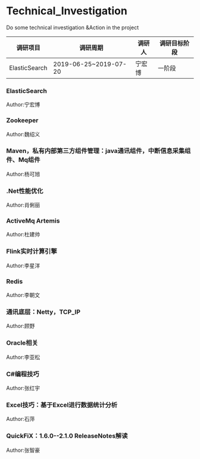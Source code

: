 # Technical_Investigation
Do some technical investigation &amp;Action in the project 

|调研项目|调研周期|调研人|调研目标阶段|
|----|----|----|----|
|ElasticSearch|2019-06-25~2019-07-20|宁宏博|一阶段|
### ElasticSearch                                                        
Author:宁宏博
### Zookeeper                                                            
Author:魏绍义
### Maven，私有内部第三方组件管理：java通讯组件，中断信息采集组件、Mq组件    
Author:杨可旭
### .Net性能优化                                                        
Author:肖俐丽
### ActiveMq Artemis                                                     
Author:杜建帅
### Flink实时计算引擎                                                     
Author:李星洋
### Redis                                                                
Author:李朝文
### 通讯底层：Netty，TCP_IP                                               
Author:顾野
### Oracle相关                                                           
Author:李亚松
### C#编程技巧                                                            
Author:张红宇
### Excel技巧：基于Excel进行数据统计分析                                   
Author:石萍
### QuickFiX：1.6.0--2.1.0 ReleaseNotes解读                               
Author:张智豪
